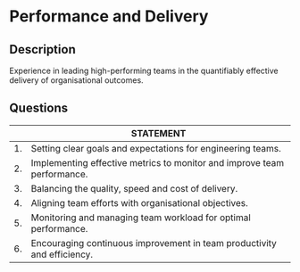 # Performance and Delivery

## Description
Experience in leading high-performing teams in the quantifiably effective delivery of organisational outcomes.

## Questions

| | STATEMENT  	|
| ---	| ---	|
| 1. | Setting clear goals and expectations for engineering teams.	|
| 2. | Implementing effective metrics to monitor and improve team performance. |
| 3. | Balancing the quality, speed and cost of delivery. |
| 4. | Aligning team efforts with organisational objectives. |
| 5. | Monitoring and managing team workload for optimal performance. |
| 6. | Encouraging continuous improvement in team productivity and efficiency. |









